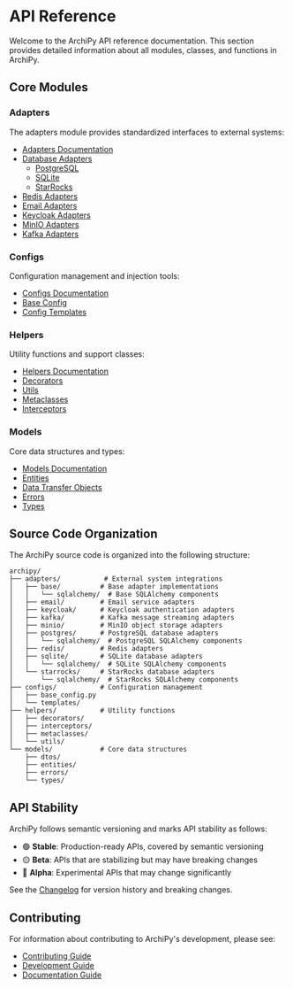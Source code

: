 # API Reference

Welcome to the ArchiPy API reference documentation. This section provides detailed information about all modules, classes, and functions in ArchiPy.

## Core Modules

### Adapters

The adapters module provides standardized interfaces to external systems:

- [Adapters Documentation](adapters.md)
- [Database Adapters](adapters.md#database-adapters)
  - [PostgreSQL](adapters.md#postgresql)
  - [SQLite](adapters.md#sqlite)
  - [StarRocks](adapters.md#starrocks)
- [Redis Adapters](adapters.md#redis)
- [Email Adapters](adapters.md#email)
- [Keycloak Adapters](adapters.md#keycloak)
- [MinIO Adapters](adapters.md#minio)
- [Kafka Adapters](adapters.md#kafka)

### Configs

Configuration management and injection tools:

- [Configs Documentation](configs.md)
- [Base Config](configs.md#base-config)
- [Config Templates](configs.md#config-templates)

### Helpers

Utility functions and support classes:

- [Helpers Documentation](helpers.md)
- [Decorators](../examples/helpers/decorators.md)
- [Utils](../examples/helpers/utils.md)
- [Metaclasses](../examples/helpers/metaclasses.md)
- [Interceptors](../examples/helpers/interceptors.md)

### Models

Core data structures and types:

- [Models Documentation](models.md)
- [Entities](models.md#entities)
- [Data Transfer Objects](models.md#data-transfer-objects-dtos)
- [Errors](models.md#errors)
- [Types](models.md#types)

## Source Code Organization

The ArchiPy source code is organized into the following structure:

```
archipy/
├── adapters/           # External system integrations
│   ├── base/          # Base adapter implementations
│   │   └── sqlalchemy/  # Base SQLAlchemy components
│   ├── email/         # Email service adapters
│   ├── keycloak/      # Keycloak authentication adapters
│   ├── kafka/         # Kafka message streaming adapters
│   ├── minio/         # MinIO object storage adapters
│   ├── postgres/      # PostgreSQL database adapters
│   │   └── sqlalchemy/  # PostgreSQL SQLAlchemy components
│   ├── redis/         # Redis adapters
│   ├── sqlite/        # SQLite database adapters
│   │   └── sqlalchemy/  # SQLite SQLAlchemy components
│   └── starrocks/     # StarRocks database adapters
│       └── sqlalchemy/  # StarRocks SQLAlchemy components
├── configs/           # Configuration management
│   ├── base_config.py
│   └── templates/
├── helpers/           # Utility functions
│   ├── decorators/
│   ├── interceptors/
│   ├── metaclasses/
│   └── utils/
└── models/            # Core data structures
    ├── dtos/
    ├── entities/
    ├── errors/
    └── types/
```

## API Stability

ArchiPy follows semantic versioning and marks API stability as follows:

- 🟢 **Stable**: Production-ready APIs, covered by semantic versioning
- 🟡 **Beta**: APIs that are stabilizing but may have breaking changes
- 🔴 **Alpha**: Experimental APIs that may change significantly

See the [Changelog](../changelog.md) for version history and breaking changes.

## Contributing

For information about contributing to ArchiPy's development, please see:

- [Contributing Guide](../contributing.md)
- [Development Guide](../development.md)
- [Documentation Guide](../contributing-docs.md)
